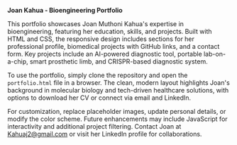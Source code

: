 **Joan Kahua - Bioengineering Portfolio**  

This portfolio showcases Joan Muthoni Kahua's expertise in bioengineering, featuring her education, skills, and projects. Built with HTML and CSS, the responsive design includes sections for her professional profile, biomedical projects with GitHub links, and a contact form. Key projects include an AI-powered diagnostic tool, portable lab-on-a-chip, smart prosthetic limb, and CRISPR-based diagnostic system.  

To use the portfolio, simply clone the repository and open the `portfolio.html` file in a browser. The clean, modern layout highlights Joan's background in molecular biology and tech-driven healthcare solutions, with options to download her CV or connect via email and LinkedIn.  

For customization, replace placeholder images, update personal details, or modify the color scheme. Future enhancements may include JavaScript for interactivity and additional project filtering. Contact Joan at Kahuaj2@gmail.com or visit her LinkedIn profile for collaborations.
